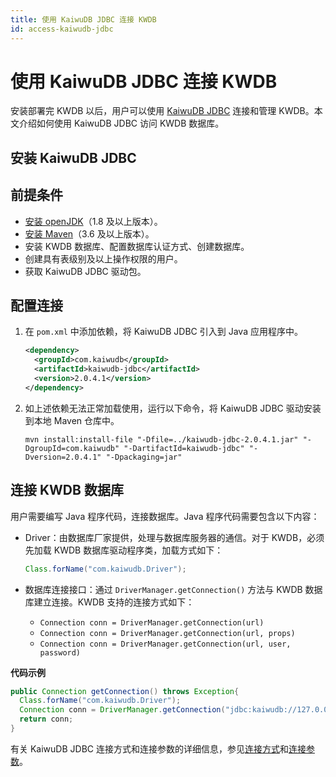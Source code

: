 ```yaml
---
title: 使用 KaiwuDB JDBC 连接 KWDB
id: access-kaiwudb-jdbc
---
```


# 使用 KaiwuDB JDBC 连接 KWDB

安装部署完 KWDB 以后，用户可以使用 [KaiwuDB JDBC](../../development/connect-kaiwudb/java/connect-jdbc.md) 连接和管理 KWDB。本文介绍如何使用 KaiwuDB JDBC 访问 KWDB 数据库。

## 安装 KaiwuDB JDBC

## 前提条件

- [安装 openJDK](https://openjdk.org/install/)（1.8 及以上版本）。
- [安装 Maven](https://maven.apache.org/install.html)（3.6 及以上版本）。
- 安装 KWDB 数据库、配置数据库认证方式、创建数据库。
- 创建具有表级别及以上操作权限的用户。
- 获取 KaiwuDB JDBC 驱动包。

## 配置连接

1. 在 `pom.xml` 中添加依赖，将 KaiwuDB JDBC 引入到 Java 应用程序中。

   ```xml
   <dependency>
     <groupId>com.kaiwudb</groupId>
     <artifactId>kaiwudb-jdbc</artifactId>
     <version>2.0.4.1</version>
   </dependency>
   ```

2. 如上述依赖无法正常加载使用，运行以下命令，将 KaiwuDB JDBC 驱动安装到本地 Maven 仓库中。

   ```shell
   mvn install:install-file "-Dfile=../kaiwudb-jdbc-2.0.4.1.jar" "-DgroupId=com.kaiwudb" "-DartifactId=kaiwudb-jdbc" "-Dversion=2.0.4.1" "-Dpackaging=jar"
   ```

## 连接 KWDB 数据库

用户需要编写 Java 程序代码，连接数据库。Java 程序代码需要包含以下内容：

- Driver：由数据库厂家提供，处理与数据库服务器的通信。对于 KWDB，必须先加载 KWDB 数据库驱动程序类，加载方式如下：

  ```java
  Class.forName("com.kaiwudb.Driver");
  ```

- 数据库连接接口：通过 `DriverManager.getConnection()` 方法与 KWDB 数据库建立连接。KWDB 支持的连接方式如下：

  - `Connection conn = DriverManager.getConnection(url)`
  - `Connection conn = DriverManager.getConnection(url, props)`
  - `Connection conn = DriverManager.getConnection(url, user, password)`

**代码示例**

```java
public Connection getConnection() throws Exception{
  Class.forName("com.kaiwudb.Driver");
  Connection conn = DriverManager.getConnection("jdbc:kaiwudb://127.0.0.1:26257/defaultdb?user=kwdbuser&password=123");
  return conn;
}
```

有关 KaiwuDB JDBC 连接方式和连接参数的详细信息，参见[连接方式](#连接方式)和[连接参数](#连接参数)。
